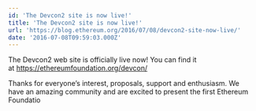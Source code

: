 ```yaml
---
id: 'The Devcon2 site is now live!'
title: 'The Devcon2 site is now live!'
url: 'https://blog.ethereum.org/2016/07/08/devcon2-site-now-live/'
date: '2016-07-08T09:59:03.000Z'
---
```

The Devcon2 web site is officially live now! You can find it at https://ethereumfoundation.org/devcon/

Thanks for everyone’s interest, proposals, support and enthusiasm. We have an amazing community and are excited to present the first Ethereum Foundatio